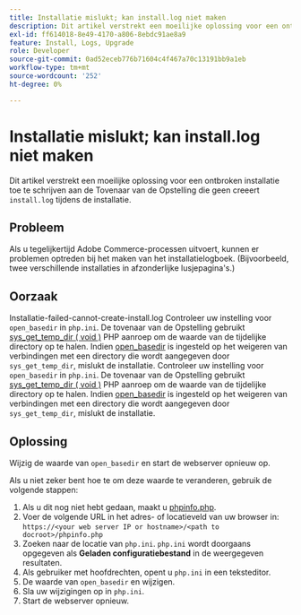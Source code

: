 ```yaml
---
title: Installatie mislukt; kan install.log niet maken
description: Dit artikel verstrekt een moeilijke oplossing voor een ontbroken installatie toe te schrijven aan de Tovenaar van de Opstelling die ` install.log"niet tijdens de installatie creeert.
exl-id: ff614018-8e49-4170-a806-8ebdc91ae8a9
feature: Install, Logs, Upgrade
role: Developer
source-git-commit: 0ad52eceb776b71604c4f467a70c13191bb9a1eb
workflow-type: tm+mt
source-wordcount: '252'
ht-degree: 0%

---
```


# Installatie mislukt; kan install.log niet maken

Dit artikel verstrekt een moeilijke oplossing voor een ontbroken installatie toe te schrijven aan de Tovenaar van de Opstelling die geen creeert `install.log` tijdens de installatie.

## Probleem

Als u tegelijkertijd Adobe Commerce-processen uitvoert, kunnen er problemen optreden bij het maken van het installatielogboek. (Bijvoorbeeld, twee verschillende installaties in afzonderlijke lusjepagina&#39;s.)

## Oorzaak

Installatie-failed-cannot-create-install.log Controleer uw instelling voor `open_basedir` in `php.ini`. De tovenaar van de Opstelling gebruikt [sys\_get\_temp\_dir ( void )](https://php.net/manual/en/function.sys-get-temp-dir.php) PHP aanroep om de waarde van de tijdelijke directory op te halen. Indien [open\_basedir](http://php.net/manual/en/ini.core.php#ini.open-basedir) is ingesteld op het weigeren van verbindingen met een directory die wordt aangegeven door `sys_get_temp_dir`, mislukt de installatie.
Controleer uw instelling voor `open_basedir` in `php.ini`. De tovenaar van de Opstelling gebruikt [sys\_get\_temp\_dir ( void )](https://php.net/manual/en/function.sys-get-temp-dir.php) PHP aanroep om de waarde van de tijdelijke directory op te halen. Indien [open\_basedir](https://php.net/manual/en/ini.core.php#ini.open-basedir) is ingesteld op het weigeren van verbindingen met een directory die wordt aangegeven door `sys_get_temp_dir`, mislukt de installatie.


## Oplossing

Wijzig de waarde van `open_basedir` en start de webserver opnieuw op.

Als u niet zeker bent hoe te om deze waarde te veranderen, gebruik de volgende stappen:

1. Als u dit nog niet hebt gedaan, maakt u [phpinfo.php](https://devdocs.magento.com/guides/v2.3/install-gde/prereq/optional.html#install-optional-phpinfo).
1. Voer de volgende URL in het adres- of locatieveld van uw browser in: `https://<your web server IP or hostname>/<path to docroot>/phpinfo.php`
1. Zoeken naar de locatie van `php.ini`.     `php.ini` wordt doorgaans opgegeven als **Geladen configuratiebestand** in de weergegeven resultaten.
1. Als gebruiker met hoofdrechten, opent u `php.ini` in een teksteditor.
1. De waarde van `open_basedir` en wijzigen.
1. Sla uw wijzigingen op in `php.ini`.
1. Start de webserver opnieuw.
